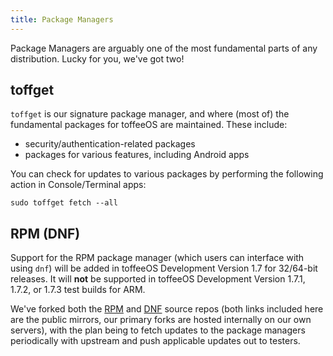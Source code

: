 ```yaml
---
title: Package Managers
---
```


Package Managers are arguably one of the most fundamental parts of any distribution. Lucky for you, we've got two!

## toffget

``toffget`` is our signature package manager, and where (most of) the fundamental packages for toffeeOS are maintained. These include:
  - security/authentication-related packages
  - packages for various features, including Android apps

You can check for updates to various packages by performing the following action in Console/Terminal apps:

```
sudo toffget fetch --all
```

## RPM (DNF)
Support for the RPM package manager (which users can interface with using ``dnf``) will be added in toffeeOS Development Version 1.7 for 32/64-bit releases. 
It will **not** be supported in toffeeOS Development Version 1.7.1, 1.7.2, or 1.7.3 test builds for ARM.

We've forked both the [RPM](https://github.com/Wallymer/rpm) and [DNF](https://github.com/Wallymer/dnf) source repos (both links included here are the public mirrors, our primary forks are hosted internally on our own servers), with the plan being to fetch updates to the package managers periodically with upstream and push applicable updates out to testers.
